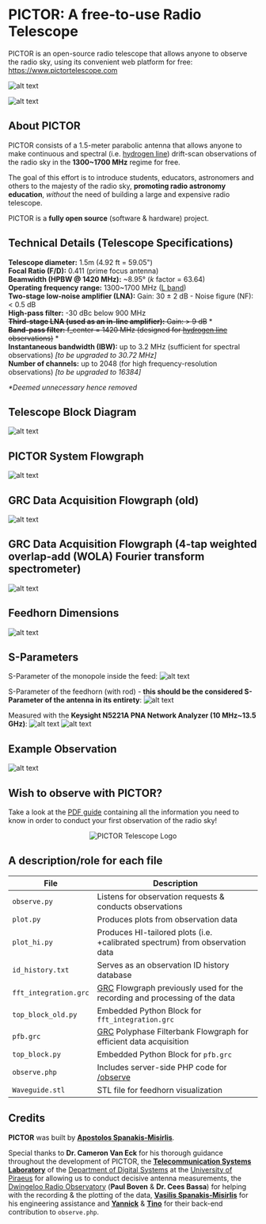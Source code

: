 # PICTOR: A free-to-use Radio Telescope
PICTOR is an open-source radio telescope that allows anyone to observe the radio sky, using its convenient web platform for free: https://www.pictortelescope.com

![alt text](https://i.imgur.com/Gnr6tar.jpg "The PICTOR Radio Telescope")

![alt text](https://i.imgur.com/u7b7s5h.jpg "The PICTOR Radio Telescope")


## About PICTOR
PICTOR consists of a 1.5-meter parabolic antenna that allows anyone to make continuous and spectral (i.e. [hydrogen line](https://www.cv.nrao.edu/course/astr534/HILine.html)) drift-scan observations of the radio sky in the **1300~1700 MHz** regime for free. 

The goal of this effort is to introduce students, educators, astronomers and others to the majesty of the radio sky, **promoting radio astronomy education**, *without* the need of building a large and expensive radio telescope. 

PICTOR is a **fully open source** (software & hardware) project.

## Technical Details (Telescope Specifications)
**Telescope diameter:** 1.5m (4.92 ft = 59.05")  
**Focal Ratio (F/D):** 0.411 (prime focus antenna)  
**Beamwidth (HPBW @ 1420 MHz):** \~8.95° (*k* factor = 63.64)  
**Operating frequency range:** 1300\~1700 MHz ([L band](https://www.techopedia.com/definition/30820/l-band))  
**Two-stage low-noise amplifier (LNA):** Gain: 30 ± 2 dB - Noise figure (NF): < 0.5 dB  
**High-pass filter:** -30 dBc below 900 MHz  
~~**Third-stage LNA (used as an in-line amplifier):** Gain: > 9 dB~~ *  
~~**Band-pass filter:** f_center = 1420 MHz (designed for [hydrogen line](https://www.cv.nrao.edu/course/astr534/HILine.html) observations)~~ *  
**Instantaneous bandwidth (IBW):** up to 3.2 MHz (sufficient for spectral observations) *[to be upgraded to 30.72 MHz]*  
**Number of channels:** up to 2048 (for high frequency-resolution observations) *[to be upgraded to 16384]*  

*\*Deemed unnecessary hence removed*

## Telescope Block Diagram
![alt text](https://i.imgur.com/C9ow5Fk.jpg "Telescope Block Diagram")

## PICTOR System Flowgraph
![alt text](https://i.imgur.com/AOdftxe.png "PICTOR flowgraph")

## GRC Data Acquisition Flowgraph (old)
![alt text](https://i.imgur.com/5R3f6Fx.png "Data Acquisition Flowgraph (old)")

## GRC Data Acquisition Flowgraph (4-tap weighted overlap-add (WOLA) Fourier transform spectrometer)
![alt text](https://i.imgur.com/2Xp8qnZ.png "Data Acquisition Flowgraph")

## Feedhorn Dimensions
![alt text](https://i.imgur.com/557vUio.png "Feedhorn dimensions")

## S-Parameters
S-Parameter of the monopole inside the feed:
![alt text](https://i.imgur.com/S7xh9bg.png "S-Parameter of the monopole")

S-Parameter of the feedhorn (with rod) - **this should be the considered S-Parameter of the antenna in its entirety**:
![alt text](https://i.imgur.com/6cMjMpz.png "S-Parameter of the feedhorn")

Measured with the **Keysight N5221A PNA Network Analyzer (10 MHz~13.5 GHz)**:
![alt text](https://i.imgur.com/i9wenwo.jpg "Measurement of the monopole at the lab")
![alt text](https://i.imgur.com/f2LOvkE.jpg "Measurement of the feedhorn at the lab")

## Example Observation
![alt text](https://i.imgur.com/K8g0wVd.png "Example Observation")

## Wish to observe with PICTOR?
Take a look at the [PDF guide](https://www.pictortelescope.com/Observing_the_radio_sky_with_PICTOR.pdf) containing all the information you need to know in order to conduct your first observation of the radio sky!

<p align="center">
  <img src="https://i.imgur.com/qrkJkZw.png?raw=true" alt="PICTOR Telescope Logo"/>
</p>

## A description/role for each file
File | Description
--- | --- 
`observe.py` | Listens for observation requests & conducts observations
`plot.py` | Produces plots from observation data
`plot_hi.py` | Produces HI-tailored plots (i.e. +calibrated spectrum) from observation data
`id_history.txt` | Serves as an observation ID history database
`fft_integration.grc` | [GRC](https://wiki.gnuradio.org/index.php/GNURadioCompanion) Flowgraph previously used for the recording and processing of the data
`top_block_old.py` | Embedded Python Block for `fft_integration.grc`
`pfb.grc` | [GRC](https://wiki.gnuradio.org/index.php/GNURadioCompanion) Polyphase Filterbank Flowgraph for efficient data acquisition
`top_block.py` | Embedded Python Block for `pfb.grc`
`observe.php` | Includes server-side PHP code for [/observe](https://www.pictortelescope.com/observe)
`Waveguide.stl` | STL file for feedhorn visualization

## Credits
**PICTOR** was built by **[Apostolos Spanakis-Misirlis](https://www.github.com/0xCoto)**.

Special thanks to **Dr. Cameron Van Eck** for his thorough guidance throughout the development of PICTOR, the **[Telecommunication Systems Laboratory](http://tsl.ds.unipi.gr/)** of the [Department of Digital Systems](https://www.ds.unipi.gr/en/) at the [University of Piraeus](https://www.unipi.gr/unipi/en/) for allowing us to conduct decisive antenna measurements, the [Dwingeloo Radio Observatory](https://www.camras.nl/en/) (**Paul Boven** & **Dr. Cees Bassa**) for helping with the recording & the plotting of the data, **[Vasilis Spanakis-Misirlis](mailto:meiko_dew@hotmail.com)** for his engineering assistance and **[Yannick](https://www.github.com/YannickDC)** & **[Tino](https://www.github.com/RononDex/)** for their back-end contribution to `observe.php`.
